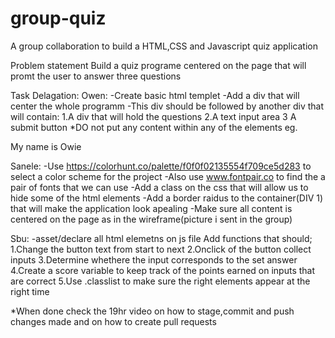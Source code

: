 # group-quiz
A group collaboration to build a HTML,CSS and Javascript quiz application

Problem statement
Build a quiz programe centered on the page that will promt the user to answer three questions 

Task Delagation:
Owen:
-Create basic html templet
-Add a div that will center the whole programm 
-This div should be followed by another div that will contain:
1.A div that will hold the questions
2.A text input area 
3 A submit button
*DO not put any content within any of the elements eg. <div>My name is Owie</div>

Sanele:
-Use https://colorhunt.co/palette/f0f0f02135554f709ce5d283 to select a color scheme for the project 
-Also use www.fontpair.co to find the a pair of fonts that we can use 
-Add a class on the css that will allow us to hide some of the html elements
-Add a border raidus to the container(DIV 1) that will make the application look apealing
-Make sure all content is centered on the page as in the wireframe(picture i sent in the group)

Sbu:
-asset/declare all html elemetns on js file 
Add functions that should;
1.Change the button text from start to next
2.Onclick of the button collect inputs 
3.Determine whethere the input corresponds to the set answer
4.Create a score variable to keep track of the points earned on inputs that are correct
5.Use .classlist to make sure the right elements appear at the right time 

*When done check the 19hr video on how to stage,commit and push changes made and on how to create pull requests 
